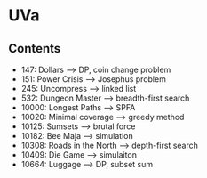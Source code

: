 # UVa
## Contents
- 147: Dollars --> DP, coin change problem
- 151: Power Crisis --> Josephus problem
- 245: Uncompress --> linked list
- 532: Dungeon Master --> breadth-first search
- 10000: Longest Paths --> SPFA
- 10020: Minimal coverage --> greedy method
- 10125: Sumsets --> brutal force
- 10182: Bee Maja --> simulation
- 10308: Roads in the North --> depth-first search
- 10409: Die Game --> simulaiton
- 10664: Luggage --> DP, subset sum
